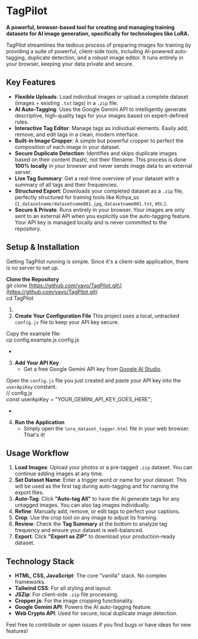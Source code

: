 # **TagPilot**

**A powerful, browser-based tool for creating and managing training datasets for AI image generation, specifically for technologies like LoRA.**

TagPilot streamlines the tedious process of preparing images for training by providing a suite of powerful, client-side tools, including AI-powered auto-tagging, duplicate detection, and a robust image editor. It runs entirely in your browser, keeping your data private and secure.

## **Key Features**

* **Flexible Uploads**: Load individual images or upload a complete dataset (images \+ existing `.txt` tags) in a `.zip` file.  
* **AI Auto-Tagging**: Uses the Google Gemini API to intelligently generate descriptive, high-quality tags for your images based on expert-defined rules.  
* **Interactive Tag Editor**: Manage tags as individual elements. Easily add, remove, and edit tags in a clean, modern interface.  
* **Built-in Image Cropper**: A simple but powerful cropper to perfect the composition of each image in your dataset.  
* **Secure Duplicate Detection**: Identifies and skips duplicate images based on their content (hash), not their filename. This process is done **100% locally** in your browser and never sends image data to an external server.  
* **Live Tag Summary**: Get a real-time overview of your dataset with a summary of all tags and their frequencies.  
* **Structured Export**: Downloads your completed dataset as a `.zip` file, perfectly structured for training tools like Kohya\_ss (`1_datasetname/datasetname001.jpg`, `datasetname001.txt`, etc.).  
* **Secure & Private**: Runs entirely in your browser. Your images are only sent to an external API when you explicitly use the auto-tagging feature. Your API key is managed locally and is never committed to the repository.

## **Setup & Installation**

Getting TagPilot running is simple. Since it's a client-side application, there is no server to set up.

**Clone the Repository**  
git clone \[https://github.com/vavo/TagPilot.git\](https://github.com/vavo/TagPilot.git)  
cd TagPilot

1.   
2. **Create Your Configuration File** This project uses a local, untracked `config.js` file to keep your API key secure.

Copy the example file:  
cp config.example.js config.js

*   
3. **Add Your API Key**  
   * Get a free Google Gemini API key from [Google AI Studio](https://aistudio.google.com/app/apikey).

Open the `config.js` file you just created and paste your API key into the `userApiKey` constant.  
// config.js  
const userApiKey \= "YOUR\_GEMINI\_API\_KEY\_GOES\_HERE";

*   
4. **Run the Application**  
   * Simply open the `lora_dataset_tagger.html` file in your web browser. That's it\!

## **Usage Workflow**

1. **Load Images**: Upload your photos or a pre-tagged `.zip` dataset. You can continue adding images at any time.  
2. **Set Dataset Name**: Enter a trigger word or name for your dataset. This will be used as the first tag during auto-tagging and for naming the export files.  
3. **Auto-Tag**: Click **"Auto-tag All"** to have the AI generate tags for any untagged images. You can also tag images individually.  
4. **Refine**: Manually add, remove, or edit tags to perfect your captions.  
5. **Crop**: Use the crop tool on any image to adjust its framing.  
6. **Review**: Check the **Tag Summary** at the bottom to analyze tag frequency and ensure your dataset is well-balanced.  
7. **Export**: Click **"Export as ZIP"** to download your production-ready dataset.

## **Technology Stack**

* **HTML, CSS, JavaScript**: The core "vanilla" stack. No complex frameworks.  
* **Tailwind CSS**: For all styling and layout.  
* **JSZip**: For client-side `.zip` file processing.  
* **Cropper.js**: For the image cropping functionality.  
* **Google Gemini API**: Powers the AI auto-tagging feature.  
* **Web Crypto API**: Used for secure, local duplicate image detection.

Feel free to contribute or open issues if you find bugs or have ideas for new features\!

